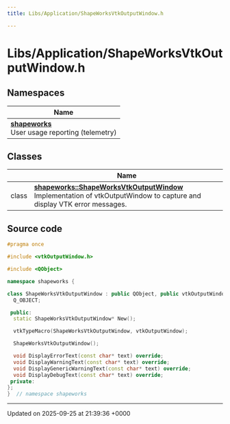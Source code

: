 ```yaml
---
title: Libs/Application/ShapeWorksVtkOutputWindow.h

---
```


# Libs/Application/ShapeWorksVtkOutputWindow.h



## Namespaces

| Name           |
| -------------- |
| **[shapeworks](../Namespaces/namespaceshapeworks.md)** <br>User usage reporting (telemetry)  |

## Classes

|                | Name           |
| -------------- | -------------- |
| class | **[shapeworks::ShapeWorksVtkOutputWindow](../Classes/classshapeworks_1_1ShapeWorksVtkOutputWindow.md)** <br>Implementation of vtkOutputWindow to capture and display VTK error messages.  |




## Source code

```cpp
#pragma once

#include <vtkOutputWindow.h>

#include <QObject>

namespace shapeworks {

class ShapeWorksVtkOutputWindow : public QObject, public vtkOutputWindow {
  Q_OBJECT;

 public:
  static ShapeWorksVtkOutputWindow* New();

  vtkTypeMacro(ShapeWorksVtkOutputWindow, vtkOutputWindow);

  ShapeWorksVtkOutputWindow();

  void DisplayErrorText(const char* text) override;
  void DisplayWarningText(const char* text) override;
  void DisplayGenericWarningText(const char* text) override;
  void DisplayDebugText(const char* text) override;
 private:
};
}  // namespace shapeworks
```


-------------------------------

Updated on 2025-09-25 at 21:39:36 +0000
